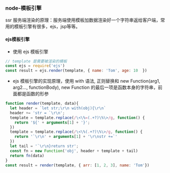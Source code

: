 ### node-模板引擎
ssr 服务端渲染的原理：服务端使用模板加数据渲染好一个字符串返给客户端，常用的模板引擎有很多，ejs，jsp等等。

#### ejs模板引擎
- 使用 ejs 模板引擎
```js
// template 是需要被渲染的模板
const ejs = require('ejs')
const result = ejs.render(template, { name: 'Tom', age: 10  })
```
- ejs 模板引擎的实现原理，使用 with 语法, 正则替换和 new Function(arg1, arg2..., functionBody), new Function 的最后一项是函数本身的字符串，前面都是函数的形参
```js
function render(template, data){
  let header = `let str;\r\n with(obj){\r\n`
  header += 'str = `\r\n';
  template = template.replace(/\<\%=(.+?)\%\>/g, function() {
    return '${' + arguments[1] + '}';
  })
  template = template.replace(/\<\%(.+?)\%\>/g, function() {
    return '`\r\n' + arguments[1] + '\r\nstr +=`'
  })
  let tail = '`\r\n}return str';
  const fn = new Function('obj', header + template + tail)
  return fn(data)
}
const result = render(template, { arr: [1, 2, 3], name: 'Tom'})
```